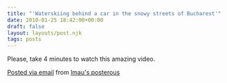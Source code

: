 ```yaml
---
title: "'Waterskiing behind a car in the snowy streets of Bucharest'"
date: 2010-01-25 18:42:00+00:00
draft: false
layout: layouts/post.njk
tags: posts
---
```


Please, take 4 minutes to watch this amazing video.

[Posted via email](http://posterous.com)  from [lmau's posterous](http://lmau.posterous.com/waterskiing-behind-a-car-in-the-snowy-streets)

